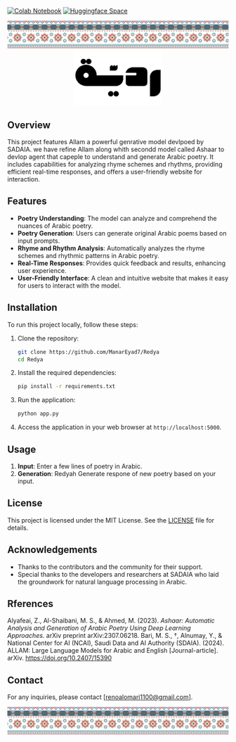 [![Colab Notebook](https://colab.research.google.com/assets/colab-badge.svg)](https://colab.research.google.com/drive/1gBHidEO7xLpo7waL7V7wkoj85seCH12g?usp=sharing)
[![Huggingface Space](https://img.shields.io/badge/Demo%20-yellow.svg)](https://drive.google.com/file/d/1nunDYQrX2UESnLDVANJ1gOzm-Nw3_Icz/view?usp=sharing)

<div align="center">
    <img src="static/images/Banner1.png" alt="Banner" />
  <img src="static/images/RedyaLogo.png" alt="Redya Logo" width="200"/>

</div>


## Overview

This project features Allam a powerful genrative model devlpoed by SADAIA. we have refine Allam along whith secondd model called Ashaar to devlop agent that capeple to understand and generate Arabic poetry. It includes capabilities for analyzing rhyme schemes and rhythms, providing efficient real-time responses, and offers a user-friendly website for interaction.

## Features

- **Poetry Understanding**: The model can analyze and comprehend the nuances of Arabic poetry.
- **Poetry Generation**: Users can generate original Arabic poems based on input prompts.
- **Rhyme and Rhythm Analysis**: Automatically analyzes the rhyme schemes and rhythmic patterns in Arabic poetry.
- **Real-Time Responses**: Provides quick feedback and results, enhancing user experience.
- **User-Friendly Interface**: A clean and intuitive website that makes it easy for users to interact with the model.

## Installation

To run this project locally, follow these steps:

1. Clone the repository:
   ```bash
   git clone https://github.com/ManarEyad7/Redya
   cd Redya
   ```

2. Install the required dependencies:
   ```bash
   pip install -r requirements.txt
   ```

3. Run the application:
   ```bash
   python app.py
   ```

4. Access the application in your web browser at `http://localhost:5000`.

## Usage

1. **Input**: Enter a few lines of poetry in Arabic.
2. **Generation**: Redyah Generate respone of new poetry based on your input.


## License

This project is licensed under the MIT License. See the [LICENSE](LICENSE) file for details.

## Acknowledgements

- Thanks to the contributors and the community for their support.
- Special thanks to the developers and researchers at SADAIA who laid the groundwork for natural language processing in Arabic.
## Rferences 
Alyafeai, Z., Al-Shaibani, M. S., & Ahmed, M. (2023). *Ashaar: Automatic Analysis and Generation of Arabic Poetry Using Deep Learning Approaches*. arXiv preprint arXiv:2307.06218.
Bari, M. S., †, Alnumay, Y., & National Center for AI (NCAI), Saudi Data and AI Authority (SDAIA). (2024). ALLAM: Large Language Models for Arabic and English [Journal-article]. arXiv. https://doi.org/10.2407/15390

## Contact

For any inquiries, please contact [renoalomari1100@gmail.com].

<div align="center">
    <img src="static/images/Banner1.png" alt="Banner" />
</div>

